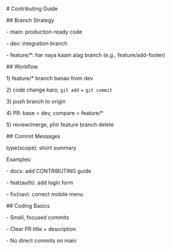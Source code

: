 \# Contributing Guide



\## Branch Strategy

\- main: production-ready code

\- dev: integration branch

\- feature/\*: har naya kaam alag branch (e.g., feature/add-footer)



\## Workflow

1\) feature/\* branch banao from dev

2\) code change karo, `git add` + `git commit`

3\) push branch to origin

4\) PR: base = dev, compare = feature/\*

5\) review/merge, phir feature branch delete



\## Commit Messages

type(scope): short summary

Examples:

\- docs: add CONTRIBUTING guide

\- feat(auth): add login form

\- fix(nav): correct mobile menu



\## Coding Basics

\- Small, focused commits

\- Clear PR title + description

\- No direct commits on main



